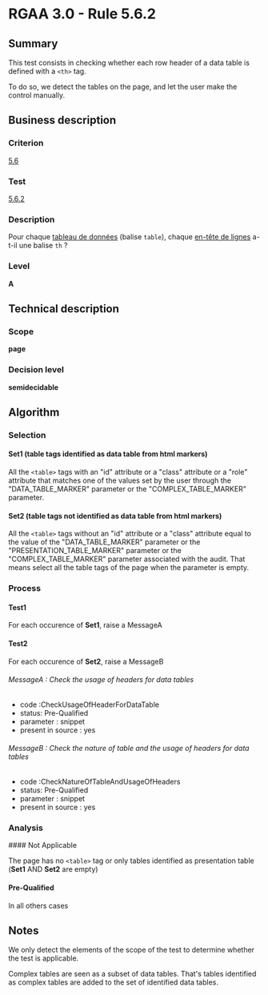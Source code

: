 # RGAA 3.0 -  Rule 5.6.2

## Summary

This test consists in checking whether each row header of a data table
is defined with a `<th>` tag.

To do so, we detect the tables on the page, and let the user make the control manually.

## Business description

### Criterion

[5.6](http://disic.github.io/rgaa_referentiel_en/RGAA3.0_Criteria_English_version_v1.html#crit-5-6)

### Test

[5.6.2](http://disic.github.io/rgaa_referentiel_en/RGAA3.0_Criteria_English_version_v1.html#test-5-6-2)

### Description

Pour chaque <a href="http://references.modernisation.gouv.fr/referentiel-technique-0#mTabDonnee">tableau de donn&eacute;es</a> (balise `table`), chaque <a href="http://references.modernisation.gouv.fr/referentiel-technique-0#mEnteteTab">en-t&ecirc;te de lignes</a> a-t-il une balise `th` ?

### Level

**A**

## Technical description

### Scope

**page**

### Decision level

**semidecidable**

## Algorithm

### Selection

#### Set1 (table tags identified as data table from html markers)

All the `<table>` tags with an "id" attribute or a "class" attribute or a
"role" attribute that matches one of the values set by the user through
the "DATA_TABLE_MARKER" parameter or the "COMPLEX_TABLE_MARKER" parameter.

#### Set2 (table tags not identified as data table from html markers)

All the `<table>` tags without an "id" attribute or a "class" attribute
equal to the value of the "DATA_TABLE_MARKER" parameter or the
"PRESENTATION_TABLE_MARKER" parameter  or the "COMPLEX_TABLE_MARKER" parameter associated with the audit. That
means select all the table tags of the page when the parameter is empty.

### Process

#### Test1

For each occurence of **Set1**, raise a MessageA

#### Test2

For each occurence of **Set2**, raise a MessageB

###### MessageA : Check the usage of headers for data tables

-   code :CheckUsageOfHeaderForDataTable
-   status: Pre-Qualified
-   parameter : snippet
-   present in source : yes

###### MessageB : Check the nature of table and the usage of headers for data tables

-   code :CheckNatureOfTableAndUsageOfHeaders
-   status: Pre-Qualified
-   parameter : snippet
-   present in source : yes

### Analysis

#### Not Applicable 

The page has no `<table>` tag or only tables
identified as presentation table (**Set1** AND **Set2** are empty)

#### Pre-Qualified 

In all others cases

## Notes

We only detect the elements of the scope of the test to determine
whether the test is applicable.

Complex tables are seen as a subset of data tables. That's tables identified as complex tables are added to the set of identified data tables.

